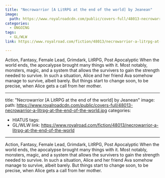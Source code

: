 ```yaml
---
title: "Necrowarrior [A LitRPG at the end of the world] by Jeanean"
image:
  path: https://www.royalroadcdn.com/public/covers-full/48013-necrowarrior-a-litrpg-at-the-end-of-the-world.jpg
categories:
  - ONGOING
tags:
  - GL/WLW
link: https://www.royalroad.com/fiction/48013/necrowarrior-a-litrpg-at-the-end-of-the-world

---
```

Action, Fantasy, Female Lead, Grimdark, LitRPG, Post Apocalyptic
When the world ends, the apocalypse brought many things with it.
Most notably, monsters, magic, and a system that allows the survivers to gain the strength needed to survive.
In such a situation, Alice and her friend Ava somehow manage to survive, albeit barely.
But things start to change soon, to be precise, when Alice gets a call from her mother.

---
title: "Necrowarrior [A LitRPG at the end of the world] by Jeanean"
image:
  path: https://www.royalroadcdn.com/public/covers-full/48013-necrowarrior-a-litrpg-at-the-end-of-the-world.jpg
categories:
  - HIATUS
tags:
  - GL/WLW
link: https://www.royalroad.com/fiction/48013/necrowarrior-a-litrpg-at-the-end-of-the-world

---
Action, Fantasy, Female Lead, Grimdark, LitRPG, Post Apocalyptic
When the world ends, the apocalypse brought many things with it.
Most notably, monsters, magic, and a system that allows the survivers to gain the strength needed to survive.
In such a situation, Alice and her friend Ava somehow manage to survive, albeit barely.
But things start to change soon, to be precise, when Alice gets a call from her mother.

